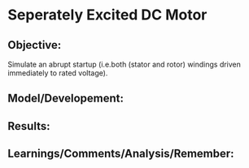 # Seperately Excited DC Motor

## Objective: 

Simulate an abrupt startup (i.e.both (stator and rotor) windings driven immediately to rated voltage).

## Model/Developement:

## Results:

## Learnings/Comments/Analysis/Remember:

 


